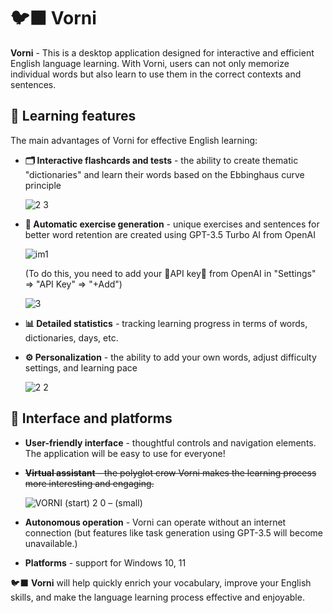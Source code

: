 # 🐦‍⬛️ Vorni
**Vorni** - This is a desktop application designed for interactive and efficient English language learning. With Vorni, users can not only memorize individual words but also learn to use them in the correct contexts and sentences.

## 📖 Learning features
The main advantages of Vorni for effective English learning:

- **🗂 Interactive flashcards and tests** - the ability to create thematic "dictionaries" and learn their words based on the Ebbinghaus curve principle

  ![2 3](https://github.com/andriystrizhak/EWL-FC/assets/115723613/02e58eac-756d-46f8-9c4d-189efbbcddb4)
  
- **🤖 Automatic exercise generation** - unique exercises and sentences for better word retention are created using GPT-3.5 Turbo AI from OpenAI
  
  ![im1](https://github.com/andriystrizhak/EWL-FC/assets/115723613/851aa55c-35c0-44b6-aeea-de0a3ca8a551)

  (To do this, you need to add your 🔑API key🔑 from OpenAI in
  "Settings" => "API Key" => "+Add")
  
  ![3](https://github.com/andriystrizhak/EWL-FC/assets/115723613/d4065d2e-8140-40ed-84cb-2082562a3a43)

- **📊 Detailed statistics** - tracking learning progress in terms of words, dictionaries, days, etc.
- **⚙️ Personalization** - the ability to add your own words, adjust difficulty settings, and learning pace
  
  ![2 2](https://github.com/andriystrizhak/EWL-FC/assets/115723613/ca7c8e7f-156f-4871-89b0-c0012bcde23a)

## 🔌 Interface and platforms

- **User-friendly interface** - thoughtful controls and navigation elements. The application will be easy to use for everyone!
- ~~**Virtual assistant** - the polyglot crow Vorni makes the learning process more interesting and engaging.~~
  
  ![VORNI (start) 2 0 – (small)](https://github.com/andriystrizhak/EWL-FC/assets/115723613/611b5eb7-90a0-4f6d-b1dc-bc884199e0a9)
  
- **Autonomous operation** - Vorni can operate without an internet connection
  (but features like task generation using GPT-3.5 will become unavailable.)
- **Platforms** - support for Windows 10, 11


🐦‍⬛️ **Vorni** will help quickly enrich your vocabulary, improve your English skills, and make the language learning process effective and enjoyable.
